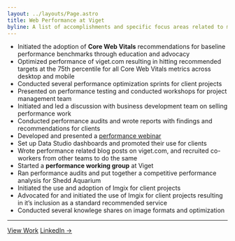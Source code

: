 ```yaml
---
layout: ../layouts/Page.astro
title: Web Performance at Viget
byline: A list of accomplishments and specific focus areas related to my efforts in championing web performance at Viget.
---
```


* Initiated the adoption of **Core Web Vitals** recommendations for baseline performance benchmarks through education and advocacy
* Optimized performance of viget.com resulting in hitting recommended targets at the 75th percentile for all Core Web Vitals metrics across desktop and mobile
* Conducted several performance optimization sprints for client projects
* Presented on performance testing and conducted workshops for project management team
* Initiated and led a discussion with business development team on selling performance work
* Conducted performance audits and wrote reports with findings and recommendations for clients
* Developed and presented a [performance webinar](https://www.viget.com/improving-site-performance/)
* Set up Data Studio dashboards and promoted their use for clients
* Wrote performance related blog posts on viget.com, and recruited co-workers from other teams to do the same
* Started a **performance working group** at Viget
* Ran performance audits and put together a competitive performance analysis for Shedd Aquarium
* Initiated the use and adoption of Imgix for client projects
* Advocated for and initiated the use of Imgix for client projects resulting in it’s inclusion as a standard recommended service
* Conducted several knowlege shares on image formats and optimization

---

<p class="flex gap-16 justify-center">
  <a href="/" class="text-center">View Work</a>
  <a href="https://www.linkedin.com/in/jerfrank/" class="text-center">LinkedIn →</a>
</p>
